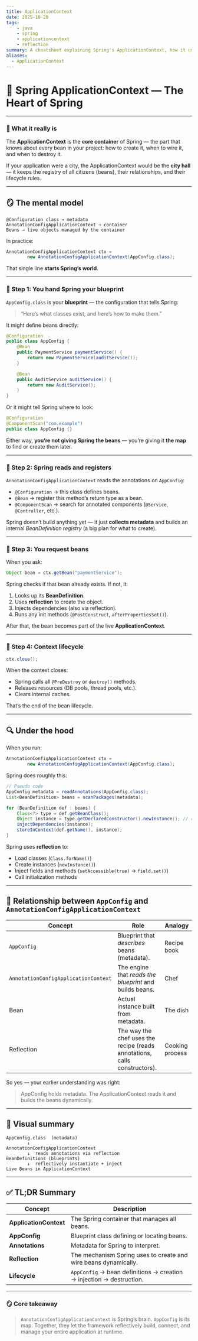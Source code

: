 ```yaml
---
title: ApplicationContext
date: 2025-10-20
tags:
    - java
    - spring
    - applicationcontext
    - reflection
summary: A cheatsheet explaining Spring's ApplicationContext, how it uses configuration classes and reflection to manage beans at runtime.
aliases:
  - ApplicationContext
---
```




# 🌿 Spring ApplicationContext — The Heart of Spring

---

### 🧠 What it really is

The **ApplicationContext** is the **core container** of Spring —
the part that knows about every bean in your project:
how to create it, when to wire it, and when to destroy it.

If your application were a city, the ApplicationContext would be the **city hall** — it keeps the registry of all citizens (beans), their relationships, and their lifecycle rules.

---

## 🪞 The mental model

```
@Configuration class → metadata
AnnotationConfigApplicationContext → container
Beans → live objects managed by the container
```

In practice:

```java
AnnotationConfigApplicationContext ctx =
        new AnnotationConfigApplicationContext(AppConfig.class);
```

That single line **starts Spring’s world**.

---

### 🧩 Step 1: You hand Spring your blueprint

`AppConfig.class` is your **blueprint** — the configuration that tells Spring:

> “Here’s what classes exist, and here’s how to make them.”

It might define beans directly:

```java
@Configuration
public class AppConfig {
    @Bean
    public PaymentService paymentService() {
        return new PaymentService(auditService());
    }

    @Bean
    public AuditService auditService() {
        return new AuditService();
    }
}
```

Or it might tell Spring where to look:

```java
@Configuration
@ComponentScan("com.example")
public class AppConfig {}
```

Either way, **you’re not giving Spring the beans** —
you’re giving it **the map** to find or create them later.

---

### 🧩 Step 2: Spring reads and registers

`AnnotationConfigApplicationContext` reads the annotations on `AppConfig`:

* `@Configuration` → this class defines beans.
* `@Bean` → register this method’s return type as a bean.
* `@ComponentScan` → search for annotated components (`@Service`, `@Controller`, etc.).

Spring doesn’t build anything yet — it just **collects metadata** and builds an internal *BeanDefinition registry* (a big plan for what to create).

---

### 🧩 Step 3: You request beans

When you ask:

```java
Object bean = ctx.getBean("paymentService");
```

Spring checks if that bean already exists.
If not, it:

1. Looks up its **BeanDefinition**.
2. Uses **reflection** to create the object.
3. Injects dependencies (also via reflection).
4. Runs any init methods (`@PostConstruct`, `afterPropertiesSet()`).

After that, the bean becomes part of the live **ApplicationContext**.

---

### 🧩 Step 4: Context lifecycle

```java
ctx.close();
```

When the context closes:

* Spring calls all `@PreDestroy` or `destroy()` methods.
* Releases resources (DB pools, thread pools, etc.).
* Clears internal caches.

That’s the end of the bean lifecycle.

---

## 🔍 Under the hood

When you run:

```java
AnnotationConfigApplicationContext ctx =
        new AnnotationConfigApplicationContext(AppConfig.class);
```

Spring does roughly this:

```java
// Pseudo code
AppConfig metadata = readAnnotations(AppConfig.class);
List<BeanDefinition> beans = scanPackages(metadata);

for (BeanDefinition def : beans) {
    Class<?> type = def.getBeanClass();
    Object instance = type.getDeclaredConstructor().newInstance(); // reflection
    injectDependencies(instance);
    storeInContext(def.getName(), instance);
}
```

Spring uses **reflection** to:

* Load classes (`Class.forName()`)
* Create instances (`newInstance()`)
* Inject fields and methods (`setAccessible(true)` → `field.set()`)
* Call initialization methods

---

## 🧩 Relationship between `AppConfig` and `AnnotationConfigApplicationContext`

| Concept                              | Role                                                                      | Analogy         |
| ------------------------------------ | ------------------------------------------------------------------------- | --------------- |
| `AppConfig`                          | Blueprint that *describes* beans (metadata).                              | Recipe book     |
| `AnnotationConfigApplicationContext` | The engine that *reads the blueprint* and builds beans.                   | Chef            |
| Bean                                 | Actual instance built from metadata.                                      | The dish        |
| Reflection                           | The way the chef uses the recipe (reads annotations, calls constructors). | Cooking process |

So yes — your earlier understanding was right:

> AppConfig holds metadata. The ApplicationContext reads it and builds the beans dynamically.

---

## 🧩 Visual summary

```
AppConfig.class  (metadata)
        ↓
AnnotationConfigApplicationContext
        ↓  reads annotations via reflection
BeanDefinitions (blueprints)
        ↓  reflectively instantiate + inject
Live Beans in ApplicationContext
```

---

## ✅ TL;DR Summary

| Concept                | Description                                                          |
| ---------------------- | -------------------------------------------------------------------- |
| **ApplicationContext** | The Spring container that manages all beans.                         |
| **AppConfig**          | Blueprint class defining or locating beans.                          |
| **Annotations**        | Metadata for Spring to interpret.                                    |
| **Reflection**         | The mechanism Spring uses to create and wire beans dynamically.      |
| **Lifecycle**          | `AppConfig` → bean definitions → creation → injection → destruction. |

---

### 🪞 Core takeaway

> `AnnotationConfigApplicationContext` is Spring’s brain.
> `AppConfig` is its map.
> Together, they let the framework reflectively build, connect, and manage your entire application at runtime.

